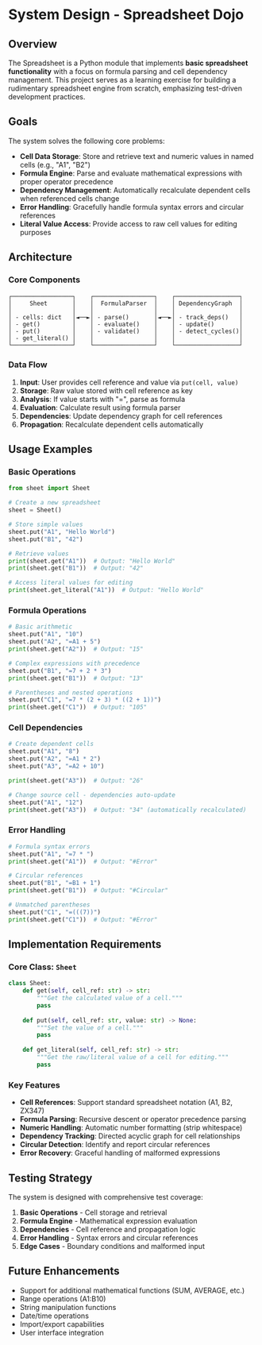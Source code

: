 # System Design - Spreadsheet Dojo

## Overview

The Spreadsheet is a Python module that implements **basic spreadsheet functionality** with a focus on formula parsing and cell dependency management. This project serves as a learning exercise for building a rudimentary spreadsheet engine from scratch, emphasizing test-driven development practices.

## Goals

The system solves the following core problems:

- **Cell Data Storage**: Store and retrieve text and numeric values in named cells (e.g., "A1", "B2")
- **Formula Engine**: Parse and evaluate mathematical expressions with proper operator precedence
- **Dependency Management**: Automatically recalculate dependent cells when referenced cells change
- **Error Handling**: Gracefully handle formula syntax errors and circular references
- **Literal Value Access**: Provide access to raw cell values for editing purposes

## Architecture

### Core Components

```
┌─────────────────┐    ┌─────────────────┐    ┌──────────────────┐
│     Sheet       │    │  FormulaParser  │    │ DependencyGraph  │
│                 │    │                 │    │                  │
│ - cells: dict   │◄──►│ - parse()       │◄──►│ - track_deps()   │
│ - get()         │    │ - evaluate()    │    │ - update()       │
│ - put()         │    │ - validate()    │    │ - detect_cycles()│
│ - get_literal() │    │                 │    │                  │
└─────────────────┘    └─────────────────┘    └──────────────────┘
```

### Data Flow

1. **Input**: User provides cell reference and value via `put(cell, value)`
2. **Storage**: Raw value stored with cell reference as key
3. **Analysis**: If value starts with "=", parse as formula
4. **Evaluation**: Calculate result using formula parser
5. **Dependencies**: Update dependency graph for cell references
6. **Propagation**: Recalculate dependent cells automatically

## Usage Examples

### Basic Operations

```python
from sheet import Sheet

# Create a new spreadsheet
sheet = Sheet()

# Store simple values
sheet.put("A1", "Hello World")
sheet.put("B1", "42")

# Retrieve values
print(sheet.get("A1"))  # Output: "Hello World"
print(sheet.get("B1"))  # Output: "42"

# Access literal values for editing
print(sheet.get_literal("A1"))  # Output: "Hello World"
```

### Formula Operations

```python
# Basic arithmetic
sheet.put("A1", "10")
sheet.put("A2", "=A1 + 5")
print(sheet.get("A2"))  # Output: "15"

# Complex expressions with precedence
sheet.put("B1", "=7 + 2 * 3")
print(sheet.get("B1"))  # Output: "13"

# Parentheses and nested operations
sheet.put("C1", "=7 * (2 + 3) * ((2 + 1))")
print(sheet.get("C1"))  # Output: "105"
```

### Cell Dependencies

```python
# Create dependent cells
sheet.put("A1", "8")
sheet.put("A2", "=A1 * 2")
sheet.put("A3", "=A2 + 10")

print(sheet.get("A3"))  # Output: "26"

# Change source cell - dependencies auto-update
sheet.put("A1", "12")
print(sheet.get("A3"))  # Output: "34" (automatically recalculated)
```

### Error Handling

```python
# Formula syntax errors
sheet.put("A1", "=7 * ")
print(sheet.get("A1"))  # Output: "#Error"

# Circular references
sheet.put("B1", "=B1 + 1")
print(sheet.get("B1"))  # Output: "#Circular"

# Unmatched parentheses
sheet.put("C1", "=(((7))")
print(sheet.get("C1"))  # Output: "#Error"
```

## Implementation Requirements

### Core Class: `Sheet`

```python
class Sheet:
    def get(self, cell_ref: str) -> str:
        """Get the calculated value of a cell."""
        pass
    
    def put(self, cell_ref: str, value: str) -> None:
        """Set the value of a cell."""
        pass
    
    def get_literal(self, cell_ref: str) -> str:
        """Get the raw/literal value of a cell for editing."""
        pass
```

### Key Features

- **Cell References**: Support standard spreadsheet notation (A1, B2, ZX347)
- **Formula Parsing**: Recursive descent or operator precedence parsing
- **Numeric Handling**: Automatic number formatting (strip whitespace)
- **Dependency Tracking**: Directed acyclic graph for cell relationships
- **Circular Detection**: Identify and report circular references
- **Error Recovery**: Graceful handling of malformed expressions

## Testing Strategy

The system is designed with comprehensive test coverage:

1. **Basic Operations** - Cell storage and retrieval
2. **Formula Engine** - Mathematical expression evaluation
3. **Dependencies** - Cell reference and propagation logic
4. **Error Handling** - Syntax errors and circular references
5. **Edge Cases** - Boundary conditions and malformed input

## Future Enhancements

- Support for additional mathematical functions (SUM, AVERAGE, etc.)
- Range operations (A1:B10)
- String manipulation functions
- Date/time operations
- Import/export capabilities
- User interface integration
